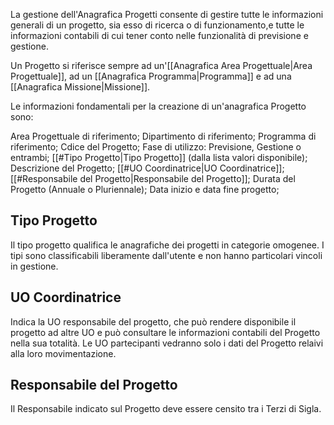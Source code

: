 La gestione dell'Anagrafica Progetti consente di gestire tutte le informazioni generali di un progetto, sia esso di ricerca o di funzionamento,e tutte le informazioni contabili di cui tener conto nelle funzionalità di previsione e gestione.

Un Progetto si riferisce sempre ad un'[[Anagrafica Area Progettuale|Area Progettuale]], ad un [[Anagrafica Programma|Programma]] e ad una [[Anagrafica Missione|Missione]].

Le informazioni fondamentali per la creazione di un'anagrafica Progetto sono:

Area Progettuale di riferimento;
Dipartimento di riferimento;
Programma di riferimento;
Cdice del Progetto;
Fase di utilizzo: Previsione, Gestione o entrambi;
[[#Tipo Progetto|Tipo Progetto]] (dalla lista valori disponibile);
Descrizione del Progetto;
[[#UO Coordinatrice|UO Coordinatrice]];
[[#Responsabile del Progetto|Responsabile del Progetto]];
Durata del Progetto (Annuale o Pluriennale);
Data inizio e data fine progetto;

## Tipo Progetto
Il tipo progetto qualifica le anagrafiche dei progetti in categorie omogenee. I tipi sono classificabili liberamente dall'utente e non hanno particolari vincoli in gestione.

## UO Coordinatrice
Indica la UO responsabile del progetto, che può rendere disponibile il progetto ad altre UO e può consultare le informazioni contabili del Progetto nella sua totalità.
Le UO partecipanti vedranno solo i dati del Progetto relaivi alla loro movimentazione.
## Responsabile del Progetto
Il Responsabile indicato sul Progetto deve essere censito tra i Terzi di Sigla.
